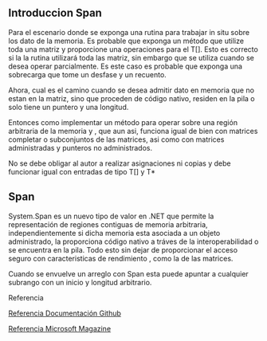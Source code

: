 ## Introduccion Span<T>



Para el escenario donde se exponga una rutina para trabajar in situ sobre los dato de la memoria. Es probable que exponga un método que utilize toda una matriz y proporcione una operaciones para el T[]. Esto es correcto si la la rutina utilizará toda las matriz, sin embargo que se utiliza cuando se desea operar parcialmente. Es este caso es probable que exponga una sobrecarga que tome un desfase y un recuento.

Ahora, cual es el camino cuando se desea admitir dato en memoria que no estan en la matriz, sino que proceden de código nativo, residen en la pila o solo tiene un puntero y una longitud.

Entonces como implementar un método para operar sobre una región arbitraria de la memoria y , que aun asi, funciona igual de bien con matrices completar o subconjuntos de las matrices, asi como con matrices administradas y punteros no administrados.

No se debe obligar al autor a realizar asignaciones ni copias y debe funcionar igual con entradas de tipo T[] y T*

## Span<T>

System.Span<T> es un nuevo tipo de valor en .NET que permite la representación de regiones contiguas de memoria arbitraria, independientemente si dicha memoria esta asociada a un objeto administrado, la proporciona código nativo a tráves de la interoperabilidad o se encuentra en la pila. Todo esto sin dejar de proporcionar el acceso seguro con caracteristicas de rendimiento , como la de las matrices.



Cuando se envuelve un arreglo con Span<T> esta puede apuntar a cualquier subrango con un inicio y longitud arbitrario.

Referencia

[Referencia Documentación Github](https://github.com/dotnet/corefxlab/blob/master/docs/specs/span.md)

[Referencia Microsoft Magazine](https://msdn.microsoft.com/es-es/magazine/mt814808)











